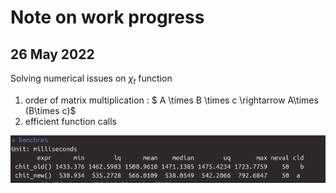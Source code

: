 # Note on work progress

## 26 May 2022

Solving numerical issues on $\chi_t$ function

1. order of matrix multiplication : $ A \times B \times c  \rightarrow A\times (B\times c)$ 
2. efficient function calls

![benchmark results](image\benchmark1.png)
